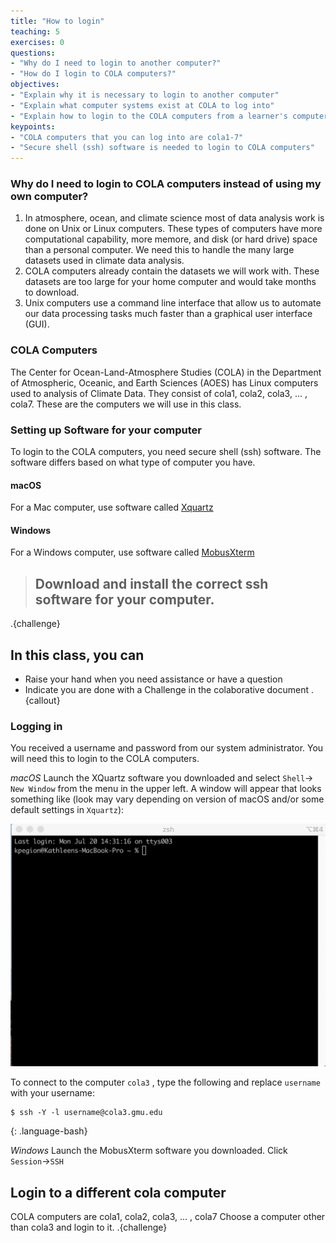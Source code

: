 ```yaml
---
title: "How to login"
teaching: 5
exercises: 0
questions:
- "Why do I need to login to another computer?"
- "How do I login to COLA computers?"
objectives:
- "Explain why it is necessary to login to another computer"
- "Explain what computer systems exist at COLA to log into"
- "Explain how to login to the COLA computers from a learner's computer"
keypoints:
- "COLA computers that you can log into are cola1-7"
- "Secure shell (ssh) software is needed to login to COLA computers"
---
```

### Why do I need to login to COLA computers instead of using my own computer?
1. In atmosphere, ocean, and climate science most of data analysis work is done on Unix or Linux computers. These types of computers have more computational capability, more memore, and disk (or hard drive) space than a personal computer.  We need this to handle the many large datasets used in climate data analysis.  
2. COLA computers already contain the datasets we will work with.  These datasets are too large for your home computer and would take months to download. 
3. Unix computers use a command line interface that allow us to automate our data processing tasks much faster than a graphical user interface (GUI).  

### COLA Computers

The Center for Ocean-Land-Atmosphere Studies (COLA) in the Department of Atmospheric, Oceanic, and Earth Sciences (AOES) has Linux computers used to analysis of Climate Data.  They consist of cola1, cola2, cola3, ... , cola7.  These are the computers we will use in this class.  

### Setting up Software for your computer

To login to the COLA computers, you need secure shell (ssh) software. The software differs based on what type of computer you have. 

#### macOS
For a Mac computer, use software called [Xquartz](https://www.xquartz.org/)
#### Windows
For a Windows computer, use software called [MobusXterm](https://mobaxterm.mobatek.net/)

> ## Download and install the correct ssh software for your computer. 
>
.{challenge}

## In this class, you can
* Raise your hand when you need assistance or have a question
* Indicate you are done with a Challenge in the colaborative document
.{callout}

### Logging in

You received a username and password from our system administrator.  You will need this to login to the COLA computers.

_macOS_
Launch the XQuartz software you downloaded and select `Shell`-> `New Window` from the menu in the upper left.
A window will appear that looks something like (look may vary depending on version of macOS and/or some default settings in `Xquartz`):

![Xquartz window](assets/img/Xquartz-open.png)

To connect to the computer `cola3` , type the following and replace `username` with your username:

~~~
$ ssh -Y -l username@cola3.gmu.edu
~~~
{: .language-bash}

_Windows_
Launch the MobusXterm software you downloaded.  Click `Session`->`SSH` 

## Login to a different cola computer
COLA computers are cola1, cola2, cola3, ... , cola7
Choose a computer other than cola3 and login to it.
.{challenge}
